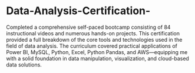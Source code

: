 # Data-Analysis-Certification- 

Completed a comprehensive self-paced bootcamp consisting of 84 instructional videos and numerous hands-on projects. This certification provided a full breakdown of the core tools and technologies used in the field of data analysis. The curriculum covered practical applications of Power BI, MySQL, Python, Excel, Python Pandas, and AWS—equipping me with a solid foundation in data manipulation, visualization, and cloud-based data solutions.

